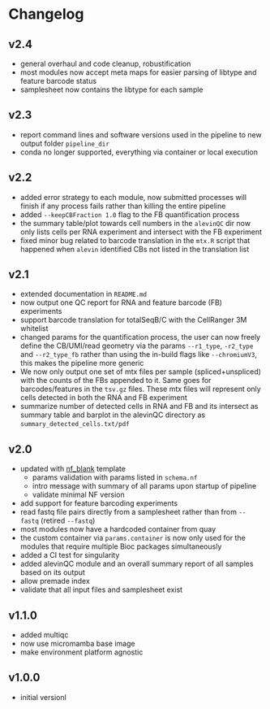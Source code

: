 # Changelog

## v2.4
- general overhaul and code cleanup, robustification
- most modules now accept meta maps for easier parsing of libtype and feature barcode status
- samplesheet now contains the libtype for each sample

## v2.3
- report command lines and software versions used in the pipeline to new output folder `pipeline_dir`
- conda no longer supported, everything via container or local execution

## v2.2
- added error strategy to each module, now submitted processes will finish if any process fails rather than killing the entire pipeline
- added `--keepCBFraction 1.0` flag to the FB quantification process
- the summary table/plot towards cell numbers in the `alevinQC` dir now only lists cells per RNA experiment and intersect with the FB experiment
- fixed minor bug related to barcode translation in the `mtx.R` script that happened when `alevin` identified CBs not listed in the translation list

## v2.1
- extended documentation in `README.md`
- now output one QC report for RNA and feature barcode (FB) experiments
- support barcode translation for totalSeqB/C with the CellRanger 3M whitelist
- changed params for the quantification process, the user can now freely define the CB/UMI/read geometry via the params `--r1_type`, `-r2_type` and `--r2_type_fb` rather than using the in-build flags like `--chromiumV3`, this makes the pipeline more generic
- We now only output one set of mtx files per sample (spliced+unspliced) with the counts of the FBs appended to it. Same goes for barcodes/features in the `tsv.gz` files. These mtx files will represent only cells detected in both the RNA and FB experiment
- summarize number of detected cells in RNA and FB and its intersect as summary table and barplot in the alevinQC directory as `summary_detected_cells.txt/pdf`

## v2.0
- updated with [nf_blank](https://github.com/ATpoint/nf_blank) template
  - params validation with params listed in `schema.nf`
  - intro message with summary of all params upon startup of pipeline
  - validate minimal NF version
- add support for feature barcoding experiments
- read fastq file pairs directly from a samplesheet rather than from `--fastq` (retired `--fastq`)
- most modules now have a hardcoded container from quay
- the custom container via `params.container` is now only used for the modules that require multiple Bioc packages simultaneously
- added a CI test for singularity
- added alevinQC module and an overall summary report of all samples based on its output
- allow premade index
- validate that all input files and samplesheet exist

## v1.1.0
- added multiqc
- now use micromamba base image
- make environment platform agnostic

## v1.0.0
- initial versionl
